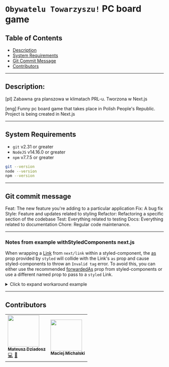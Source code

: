 # `Obywatelu Towarzyszu!` PC board game

## Table of Contents

- [Description](#Description)
- [System Requirements](#System-Requirements)
- [Git Commit Message](#Git-commit-message)
- [Contributors](#Git-commit-message)

---
## Description:
[pl] Zabawna gra planszowa w klimatach PRL-u. Tworzona w Next.js

[eng] Funny pc board game that takes place in Polish People's Republic. Project is being created in Next.js

---
## System Requirements

- `git` v2.31 or greater
- `NodeJS` v14.16.0 or greater
- `npm` v7.7.5 or greater

```bash
git --version
node --version
npm --version
```

---

## Git commit message

Feat: The new feature you're adding to a particular application
Fix: A bug fix
Style: Feature and updates related to styling
Refactor: Refactoring a specific section of the codebase
Test: Everything related to testing
Docs: Everything related to documentation
Chore: Regular code maintenance.


---
### Notes from example withStyledComponents next.js

When wrapping a [Link](https://nextjs.org/docs/api-reference/next/link) from `next/link` within a styled-component, the [as](https://styled-components.com/docs/api#as-polymorphic-prop) prop provided by `styled` will collide with the Link's `as` prop and cause styled-components to throw an `Invalid tag` error. To avoid this, you can either use the recommended [forwardedAs](https://styled-components.com/docs/api#forwardedas-prop) prop from styled-components or use a different named prop to pass to a `styled` Link.

<details>
<summary>Click to expand workaround example</summary>
<br />

**components/StyledLink.js**

```javascript
import Link from 'next/link';
import styled from 'styled-components';

const StyledLink = ({ as, children, className, href }) => (
  <Link href={href} as={as} passHref>
    <a className={className}>{children}</a>
  </Link>
);

export default styled(StyledLink)`
  color: #0075e0;
  text-decoration: none;
  transition: all 0.2s ease-in-out;

  &:hover {
    color: #40a9ff;
  }

  &:focus {
    color: #40a9ff;
    outline: none;
    border: 0;
  }
`;
```

**pages/index.js**

```javascript
import StyledLink from '../components/StyledLink';

export default () => (
  <StyledLink href="/post/[pid]" forwardedAs="/post/abc">
    First post
  </StyledLink>
);
```

</details>

---
## Contributors

<table>
  <tr>
<td  align="left"><a href="https://github.com/42Matt">
<img src="https://github.com/42Matt.png" width="100px;" alt=""/><br />
<sub><b>Mateusz Dziadosz</b></sub></a><br />
<a href="https://github.com/42Matt" title="Code">💻</a>
<a href="" title="Documentation">📖</a>
</td>

<td  align="left"><a href="https://github.com/MaciejMichalski92">
<img src="https://github.com/MaciejMichalski92.png" width="100px;" alt=""/><br />
<sub><b>Maciej Michalski</b></sub></a><br />
<!-- <a href="https://github.com/MaciejMichalski92" title="Code">💻</a>
<a href="" title="Documentation">📖</a> -->
</td>

</tr></table>
